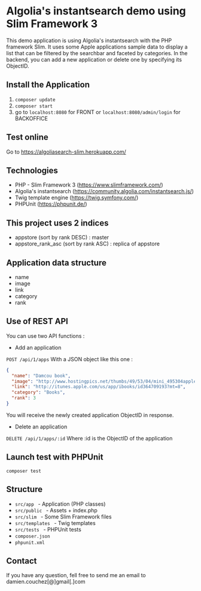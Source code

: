 # Algolia's instantsearch demo using Slim Framework 3

This demo application is using Algolia's instantsearch with the PHP framework Slim.
It uses some Apple applications sample data to display a list that can be filtered by the searchbar and faceted by categories.
In the backend, you can add a new application or delete one by specifying its ObjectID.

## Install the Application
1. ```composer update ```
2. ```composer start ```
3. go to ```localhost:8080``` for FRONT or ```localhost:8080/admin/login``` for BACKOFFICE

## Test online
Go to https://algoliasearch-slim.herokuapp.com/

## Technologies
* PHP - Slim Framework 3 (https://www.slimframework.com/)
* Algolia's instantsearch (https://community.algolia.com/instantsearch.js/)
* Twig template engine (https://twig.symfony.com/)
* PHPUnit (https://phpunit.de/)

## This project uses 2 indices
* appstore (sort by rank DESC) : master
* appstore_rank_asc (sort by rank ASC) : replica of appstore

## Application data structure
* name
* image
* link
* category
* rank

## Use of REST API
You can use two API functions :

* Add an application

```POST /api/1/apps``` 
With a JSON object like this one :
```json
{
  "name": "Damcou book",
  "image": "http://www.hostingpics.net/thumbs/49/53/04/mini_495304applelogoblue175px.jpg",
  "link": "http://itunes.apple.com/us/app/ibooks/id364709193?mt=8",
  "category": "Books",
  "rank": 3
}
```
You will receive the newly created application ObjectID in response.

* Delete an application

```DELETE /api/1/apps/:id```
Where :id is the ObjectID of the application

## Launch test with PHPUnit
```composer test ```

## Structure
* ```src/app ``` - Application (PHP classes)
* ```src/public ``` - Assets + index.php
* ```src/slim ``` - Some Slim Framework files
* ```src/templates ``` - Twig templates
* ```src/tests ``` - PHPUnit tests
* ```composer.json ```
* ```phpunit.xml ```

## Contact
If you have any question, fell free to send me an email to damien.couchez[@]gmail[.]com